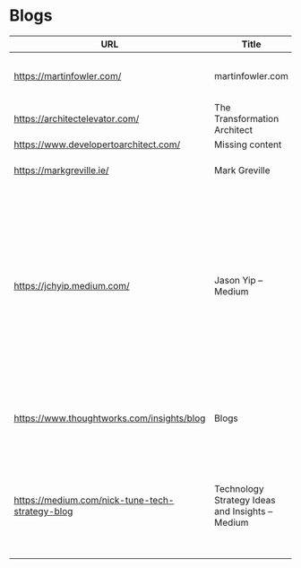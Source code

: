 # Blogs
|                      URL                      |                     Title                     |                                                                                                  Description                                                                                                  |
|-----------------------------------------------|-----------------------------------------------|---------------------------------------------------------------------------------------------------------------------------------------------------------------------------------------------------------------|
|https://martinfowler.com/                      |martinfowler.com                               |A website on building software effectively                                                                                                                                                                     |
|https://architectelevator.com/                 |The Transformation Architect                   |Missing content                                                                                                                                                                                                |
|https://www.developertoarchitect.com/          |Missing content                                |Missing content                                                                                                                                                                                                |
|https://markgreville.ie/                       |Mark Greville                                  |Technology, Architecture, Music                                                                                                                                                                                |
|https://jchyip.medium.com/                     |Jason Yip – Medium                             |Read writing from Jason Yip on Medium. Senior Agile Coach at Spotify, ex-ThoughtWorks, ex-CruiseControl. Every day, Jason Yip and thousands of other voices read, write, and share important stories on Medium.|
|https://www.thoughtworks.com/insights/blog     |Blogs                                          |Personal perspectives from Thoughtworkers around the globe                                                                                                                                                     |
|https://medium.com/nick-tune-tech-strategy-blog|Technology Strategy Ideas and Insights – Medium|Domain-Driven Design, Organisation Design, Continuous Discovery and Delivery, Technical Strategy…                                                                                                              |
